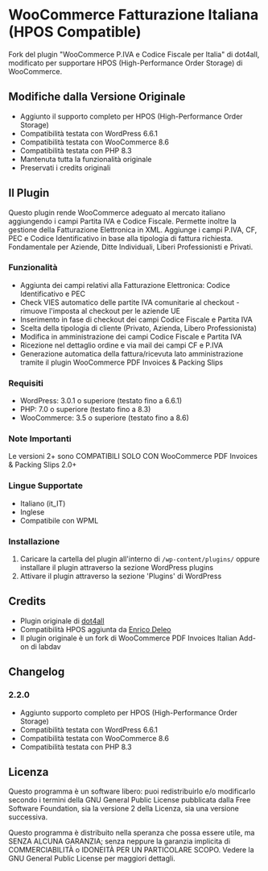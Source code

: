 # WooCommerce Fatturazione Italiana (HPOS Compatible)

Fork del plugin "WooCommerce P.IVA e Codice Fiscale per Italia" di dot4all, modificato per supportare HPOS (High-Performance Order Storage) di WooCommerce.

## Modifiche dalla Versione Originale

- Aggiunto il supporto completo per HPOS (High-Performance Order Storage)
- Compatibilità testata con WordPress 6.6.1
- Compatibilità testata con WooCommerce 8.6
- Compatibilità testata con PHP 8.3
- Mantenuta tutta la funzionalità originale
- Preservati i credits originali

## Il Plugin

Questo plugin rende WooCommerce adeguato al mercato italiano aggiungendo i campi Partita IVA e Codice Fiscale. Permette inoltre la gestione della Fatturazione Elettronica in XML. Aggiunge i campi P.IVA, CF, PEC e Codice Identificativo in base alla tipologia di fattura richiesta. Fondamentale per Aziende, Ditte Individuali, Liberi Professionisti e Privati.

### Funzionalità

* Aggiunta dei campi relativi alla Fatturazione Elettronica: Codice Identificativo e PEC
* Check VIES automatico delle partite IVA comunitarie al checkout - rimuove l'imposta al checkout per le aziende UE
* Inserimento in fase di checkout dei campi Codice Fiscale e Partita IVA
* Scelta della tipologia di cliente (Privato, Azienda, Libero Professionista)
* Modifica in amministrazione dei campi Codice Fiscale e Partita IVA
* Ricezione nel dettaglio ordine e via mail dei campi CF e P.IVA
* Generazione automatica della fattura/ricevuta lato amministrazione tramite il plugin WooCommerce PDF Invoices & Packing Slips

### Requisiti

* WordPress: 3.0.1 o superiore (testato fino a 6.6.1)
* PHP: 7.0 o superiore (testato fino a 8.3)
* WooCommerce: 3.5 o superiore (testato fino a 8.6)

### Note Importanti

Le versioni 2+ sono COMPATIBILI SOLO CON WooCommerce PDF Invoices & Packing Slips 2.0+

### Lingue Supportate

* Italiano (it_IT)
* Inglese
* Compatibile con WPML

### Installazione

1. Caricare la cartella del plugin all'interno di `/wp-content/plugins/` oppure installare il plugin attraverso la sezione WordPress plugins
2. Attivare il plugin attraverso la sezione 'Plugins' di WordPress

## Credits

* Plugin originale di [dot4all](https://dot4all.it)
* Compatibilità HPOS aggiunta da [Enrico Deleo](https://enricodeleo.com)
* Il plugin originale è un fork di WooCommerce PDF Invoices Italian Add-on di labdav

## Changelog

### 2.2.0
* Aggiunto supporto completo per HPOS (High-Performance Order Storage)
* Compatibilità testata con WordPress 6.6.1
* Compatibilità testata con WooCommerce 8.6
* Compatibilità testata con PHP 8.3

## Licenza

Questo programma è un software libero: puoi redistribuirlo e/o modificarlo secondo i termini della GNU General Public License pubblicata dalla Free Software Foundation, sia la versione 2 della Licenza, sia una versione successiva.

Questo programma è distribuito nella speranza che possa essere utile, ma SENZA ALCUNA GARANZIA; senza neppure la garanzia implicita di COMMERCIABILITÀ o IDONEITÀ PER UN PARTICOLARE SCOPO. Vedere la GNU General Public License per maggiori dettagli.